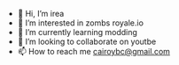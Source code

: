 - 👋 Hi, I’m irea
- 👀 I’m interested in zombs royale.io
- 🌱 I’m currently learning modding
- 💞️ I’m looking to collaborate on youtbe
- 📫 How to reach me cairoybc@gmail.com

<!---
dualistded/dualistded is a ✨ special ✨ repository because its `README.md` (this file) appears on your GitHub profile.
You can click the Preview link to take a look at your changes.
--->

